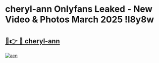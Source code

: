 # cheryl-ann Onlyfans Leaked - New Video & Photos March 2025 !l8y8w

# <h2><a href="https://uxk1jx.iuczelnia.edu.pl?title=cheryl-ann&ref=l8y8w">🔗👉 🔴 cheryl-ann</a></h2>

[![acn](https://github.com/user-attachments/assets/0f9c940e-d8b0-45ae-aac7-cd30a18b3e1c)](https://uxk1jx.iuczelnia.edu.pl?title=cheryl-ann&ref=l8y8w)

